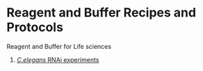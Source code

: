 # Reagent and Buffer Recipes and Protocols
Reagent and Buffer for Life sciences

1. [*C.elegans* RNAi experiments ](https://github.com/yanwuguo/Reagent-and-Buffer-Recipes-and-Protocols/blob/master/C.elegans%20RNAi.md)
